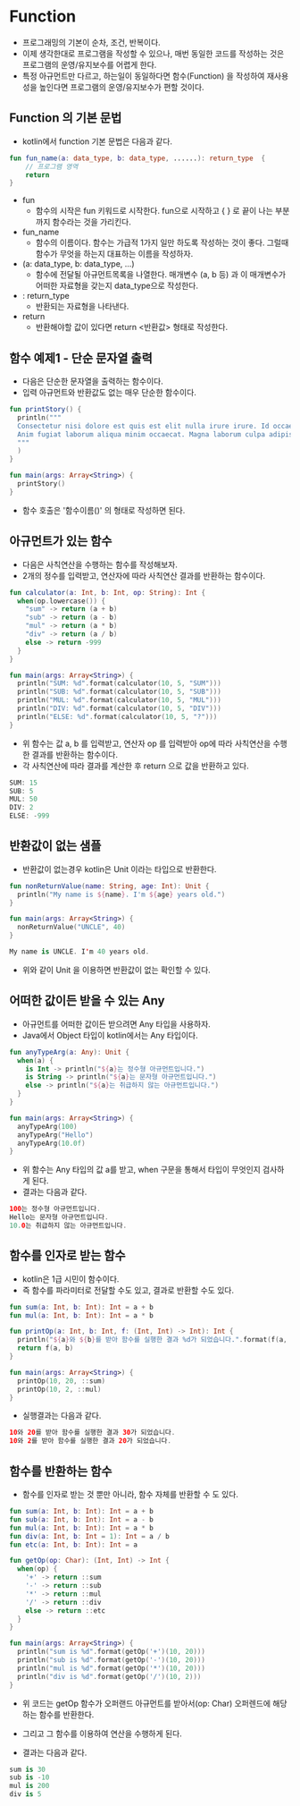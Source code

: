 # Function

- 프로그래밍의 기본이 순차, 조건, 반복이다. 
- 이제 생각한대로 프로그램을 작성할 수 있으나, 매번 동일한 코드를 작성하는 것은 프로그램의 운영/유지보수를 어렵게 한다. 
- 특정 아규먼트만 다르고, 하는일이 동일하다면 함수(Function) 을 작성하여 재사용성을 높인다면 프로그램의 운영/유지보수가 편할 것이다. 

## Function 의 기본 문법

- kotlin에서 function 기본 문법은 다음과 같다. 

```kt
fun fun_name(a: data_type, b: data_type, ......): return_type  {
    // 프로그램 영역
    return
}
```

- fun 
  - 함수의 시작은 fun 키워드로 시작한다. fun으로 시작하고 { } 로 끝이 나는 부분까지 함수라는 것을 가리킨다. 
- fun_name
  - 함수의 이름이다. 함수는 가급적 1가지 일만 하도록 작성하는 것이 좋다. 그럴때 함수가 무엇을 하는지 대표하는 이름을 작성하자. 
- (a: data_type, b: data_type, ...) 
  - 함수에 전달될 아규먼트목록을 나열한다. 매개변수 (a, b 등) 과 이 매개변수가 어떠한 자료형을 갖는지 data_type으로 작성한다.
- : return_type 
  - 반환되는 자료형을 나타낸다. 
- return
  - 반환해야할 값이 있다면 return <반환값> 형태로 작성한다. 

## 함수 예제1 - 단순 문자열 출력

- 다음은 단순한 문자열을 출력하는 함수이다. 
- 입력 아규먼트와 반환값도 없는 매우 단순한 함수이다. 
  
```kt
fun printStory() {
  println("""
  Consectetur nisi dolore est quis est elit nulla irure irure. Id occaecat eu consequat consequat nisi adipisicing magna est amet eu laborum laborum magna. Tempor deserunt labore eu fugiat incididunt minim labore amet ut labore. Occaecat in magna aliquip ullamco dolor commodo ipsum nulla laboris. Quis do cupidatat eiusmod culpa nulla ut mollit laboris in.
  Anim fugiat laborum aliqua minim occaecat. Magna laborum culpa adipisicing culpa. Ea deserunt labore proident ad deserunt. Labore esse pariatur adipisicing excepteur aliqua elit quis pariatur sunt ea officia fugiat. Proident mollit in minim ea commodo excepteur enim do exercitation proident magna. Pariatur dolor tempor non deserunt eu in. Commodo cillum tempor labore enim ea magna ea eiusmod irure minim velit id incididunt.
  """
  )
}

fun main(args: Array<String>) {
  printStory()
}
```

- 함수 호출은 '함수이름()' 의 형태로 작성하면 된다. 

## 아규먼트가 있는 함수 

- 다음은 사칙연산을 수행하는 함수를 작성해보자. 
- 2개의 정수를 입력받고, 연산자에 따라 사칙연산 결과를 반환하는 함수이다.

```kt
fun calculator(a: Int, b: Int, op: String): Int {
  when(op.lowercase()) {
    "sum" -> return (a + b)
    "sub" -> return (a - b)
    "mul" -> return (a * b)
    "div" -> return (a / b)
    else -> return -999
  }
}

fun main(args: Array<String>) {
  println("SUM: %d".format(calculator(10, 5, "SUM")))
  println("SUB: %d".format(calculator(10, 5, "SUB")))
  println("MUL: %d".format(calculator(10, 5, "MUL")))
  println("DIV: %d".format(calculator(10, 5, "DIV")))
  println("ELSE: %d".format(calculator(10, 5, "?")))
}
```

- 위 함수는 값 a, b 를 입력받고, 연산자 op 를 입력받아 op에 따라 사칙연산을 수행한 결과를 반환하는 함수이다. 
- 각 사칙연산에 따라 결과를 계산한 후 return 으로 값을 반환하고 있다. 

```kt
SUM: 15
SUB: 5
MUL: 50
DIV: 2
ELSE: -999
```

## 반환값이 없는 샘플 

- 반환값이 없는경우 kotlin은 Unit 이라는 타입으로 반환한다. 

```kt
fun nonReturnValue(name: String, age: Int): Unit {
  println("My name is ${name}. I'm ${age} years old.")
}

fun main(args: Array<String>) {
  nonReturnValue("UNCLE", 40)
}
```

```kt
My name is UNCLE. I'm 40 years old.
```

- 위와 같이 Unit 을 이용하면 반환값이 없는 확인할 수 있다. 

## 어떠한 값이든 받을 수 있는 Any

- 아규먼트를 어떠한 값이든 받으려면 Any 타입을 사용하자. 
- Java에서 Object 타입이 kotlin에서는 Any 타입이다. 

```kt
fun anyTypeArg(a: Any): Unit {
  when(a) {
    is Int -> println("${a}는 정수형 아규먼트입니다.")
    is String -> println("${a}는 문자형 아규먼트입니다.")
    else -> println("${a}는 취급하지 않는 아규먼트입니다.")
  }
}

fun main(args: Array<String>) {
  anyTypeArg(100)
  anyTypeArg("Hello")
  anyTypeArg(10.0f)
}

```

- 위 함수는 Any 타입의 값 a를 받고, when 구문을 통해서 타입이 무엇인지 검사하게 된다. 
- 결과는 다음과 같다.

```kt
100는 정수형 아규먼트입니다.
Hello는 문자형 아규먼트입니다.
10.0는 취급하지 않는 아규먼트입니다.
```

## 함수를 인자로 받는 함수

- kotlin은 1급 시민이 함수이다. 
- 즉 함수를 파라미터로 전달할 수도 있고, 결과로 반환할 수도 있다. 

```kt
fun sum(a: Int, b: Int): Int = a + b
fun mul(a: Int, b: Int): Int = a * b

fun printOp(a: Int, b: Int, f: (Int, Int) -> Int): Int {
  println("${a}와 ${b}를 받아 함수를 실행한 결과 %d가 되었습니다.".format(f(a, b)))
  return f(a, b)
}

fun main(args: Array<String>) {
  printOp(10, 20, ::sum)
  printOp(10, 2, ::mul)  
}
```

- 실행결과는 다음과 같다. 

```kt
10와 20를 받아 함수를 실행한 결과 30가 되었습니다.
10와 2를 받아 함수를 실행한 결과 20가 되었습니다.
```

## 함수를 반환하는 함수

- 함수를 인자로 받는 것 뿐만 아니라, 함수 자체를 반환할 수 도 있다. 

```kt
fun sum(a: Int, b: Int): Int = a + b
fun sub(a: Int, b: Int): Int = a - b
fun mul(a: Int, b: Int): Int = a * b
fun div(a: Int, b: Int = 1): Int = a / b
fun etc(a: Int, b: Int): Int = a

fun getOp(op: Char): (Int, Int) -> Int {
  when(op) {
    '+' -> return ::sum
    '-' -> return ::sub
    '*' -> return ::mul
    '/' -> return ::div
    else -> return ::etc
  }
}

fun main(args: Array<String>) {
  println("sum is %d".format(getOp('+')(10, 20)))
  println("sub is %d".format(getOp('-')(10, 20)))
  println("mul is %d".format(getOp('*')(10, 20)))
  println("div is %d".format(getOp('/')(10, 2)))
}
```

- 위 코드는 getOp 함수가 오퍼랜드 아규먼트를 받아서(op: Char) 오퍼렌드에 해당하는 함수를 반환한다. 
- 그리고 그 함수를 이용하여 연산을 수행하게 된다. 

- 결과는 다음과 같다. 

```kt
sum is 30
sub is -10
mul is 200
div is 5
```